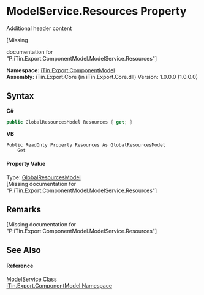 # ModelService.Resources Property 
Additional header content 

\[Missing <summary> documentation for "P:iTin.Export.ComponentModel.ModelService.Resources"\]

**Namespace:**&nbsp;<a href="N_iTin_Export_ComponentModel">iTin.Export.ComponentModel</a><br />**Assembly:**&nbsp;iTin.Export.Core (in iTin.Export.Core.dll) Version: 1.0.0.0 (1.0.0.0)

## Syntax

**C#**<br />
``` C#
public GlobalResourcesModel Resources { get; }
```

**VB**<br />
``` VB
Public ReadOnly Property Resources As GlobalResourcesModel
	Get
```


#### Property Value
Type: <a href="T_iTin_Export_Model_GlobalResourcesModel">GlobalResourcesModel</a><br />\[Missing <value> documentation for "P:iTin.Export.ComponentModel.ModelService.Resources"\]

## Remarks
\[Missing <remarks> documentation for "P:iTin.Export.ComponentModel.ModelService.Resources"\]

## See Also


#### Reference
<a href="T_iTin_Export_ComponentModel_ModelService">ModelService Class</a><br /><a href="N_iTin_Export_ComponentModel">iTin.Export.ComponentModel Namespace</a><br />
